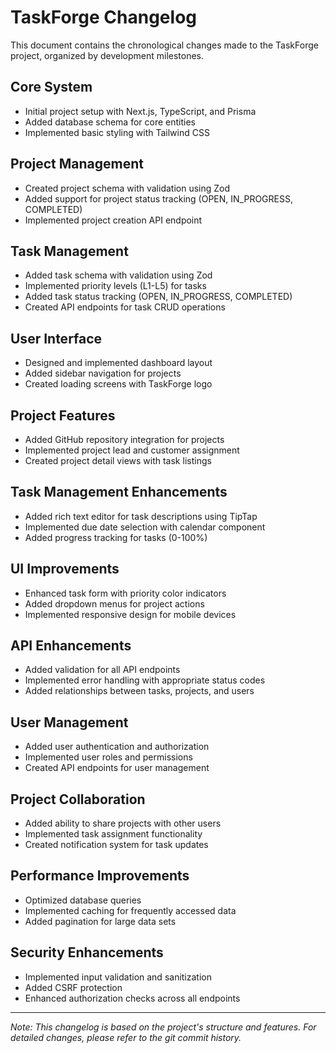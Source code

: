 # TaskForge Changelog

This document contains the chronological changes made to the TaskForge project, organized by development milestones.

## Core System

- Initial project setup with Next.js, TypeScript, and Prisma
- Added database schema for core entities
- Implemented basic styling with Tailwind CSS

## Project Management

- Created project schema with validation using Zod
- Added support for project status tracking (OPEN, IN_PROGRESS, COMPLETED)
- Implemented project creation API endpoint

## Task Management

- Added task schema with validation using Zod
- Implemented priority levels (L1-L5) for tasks
- Added task status tracking (OPEN, IN_PROGRESS, COMPLETED)
- Created API endpoints for task CRUD operations

## User Interface

- Designed and implemented dashboard layout
- Added sidebar navigation for projects
- Created loading screens with TaskForge logo

## Project Features

- Added GitHub repository integration for projects
- Implemented project lead and customer assignment
- Created project detail views with task listings

## Task Management Enhancements

- Added rich text editor for task descriptions using TipTap
- Implemented due date selection with calendar component
- Added progress tracking for tasks (0-100%)

## UI Improvements

- Enhanced task form with priority color indicators
- Added dropdown menus for project actions
- Implemented responsive design for mobile devices

## API Enhancements

- Added validation for all API endpoints
- Implemented error handling with appropriate status codes
- Added relationships between tasks, projects, and users

## User Management

- Added user authentication and authorization
- Implemented user roles and permissions
- Created API endpoints for user management

## Project Collaboration

- Added ability to share projects with other users
- Implemented task assignment functionality
- Created notification system for task updates

## Performance Improvements

- Optimized database queries
- Implemented caching for frequently accessed data
- Added pagination for large data sets

## Security Enhancements

- Implemented input validation and sanitization
- Added CSRF protection
- Enhanced authorization checks across all endpoints

---

*Note: This changelog is based on the project's structure and features. For detailed changes, please refer to the git commit history.*
